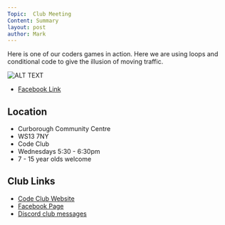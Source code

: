 ```yaml
---
Topic:  Club Meeting
Content: Summary
layout: post
author: Mark
---
```

Here is one of our coders games in action. Here we are using loops and conditional code to give the illusion of moving traffic.

![ALT TEXT](https://scontent.fbhx6-1.fna.fbcdn.net/v/t15.5256-10/28760015_1531514030309025_8583657222418989056_n.jpg?stp=dst-jpg_s720x720&_nc_cat=103&ccb=1-7&_nc_sid=ad6a45&_nc_ohc=mmbRrkZK7l4AX8PKKoG&_nc_ht=scontent.fbhx6-1.fna&edm=AKK4YLsEAAAA&oh=00_AfAUtaVJN4X09XPVy7IRrMn_giSGcEokhJciGb6MfHrM8Q&oe=652B8101)

* [Facebook Link](https://www.facebook.com/720665616418529/videos/1531511846975910)

## Location

* Curborough Community Centre
* WS13 7NY
* Code Club
* Wednesdays 5:30 - 6:30pm
* 7 - 15 year olds welcome

## Club Links

* [Code Club Website](https://lichfield-code-club.github.io/)
* [Facebook Page](https://www.facebook.com/LichfieldCoders)
* [Discord club messages](https://discord.gg/szz6xGK)
